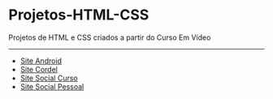 # Projetos-HTML-CSS
 Projetos de HTML e CSS criados a partir do Curso Em Vídeo
<hr>
<ul>
    <li><a href="https://pedro-korb.github.io/Projetos-HTML-CSS/site-android/" target="_blank">Site Android</a></li>
    <li><a href="https://pedro-korb.github.io/Projetos-HTML-CSS/site-cordel/" target="_blank">Site Cordel</a></li>
    <li><a href="https://pedro-korb.github.io/Projetos-HTML-CSS/site-social/" target="_blank">Site Social Curso</a></li>
    <li><a href="https://pedro-korb.github.io/Projetos-HTML-CSS/site-social-PESSOAL/" target="_blank">Site Social Pessoal</a></li>
</ul>